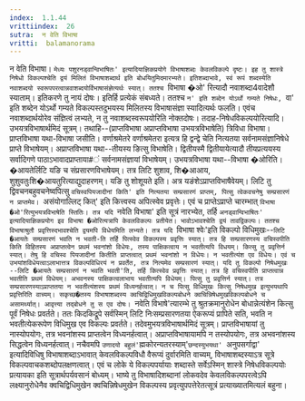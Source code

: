```yaml
---
index:  1.1.44
vrittiindex:  26
sutra:  न वेति विभाषा
vritti:  balamanorama 
---
```


न वेति विभाषा। `मेध्यः पशुरनड्वान्विभाषितः' इत्यादियाज्ञिकप्रयोगे विभाषाशब्दः केवलविकल्पे दृष्टः। इह तु शास्त्रे निषेधो विकल्पश्चेति द्वयं मिलितं विभाषाशब्दार्थ इति बोधयितुमिदमारभ्यते। इतिशब्दाभावे, स्वं रूपं शब्दस्येति नवाशब्दयो स्वरूपपरत्वान्नवाशब्दयोर्विभाषासंज्ञेत्यर्थः स्यात्। ततश्च `विभाषा �ओ' रित्यादौ नवाशब्दा4वादेशौ स्याताम्। इतिकरणे तु नायं दोषः। इतिर्हि प्रत्येकं संबध्यते। ततश्च `न' इति शब्देन योऽर्थो गम्यते निषेधः, `वा' इति शब्देन योऽर्थो गम्यते विकल्पस्तदुभयस्य मिलितस्य विभाषासंज्ञा स्यादित्यर्थः फलति। एवंच नवाशब्दार्थयोरेव संज्ञित्वं लभ्यते, न तु नवाशब्दस्वरूपयोरिति नोक्तदोषः। तदाह-निषेधविकल्पयोरित्यादि। उभयत्रविभाषार्थमिदं सूत्रम्। तथाहि--(प्राप्तविभाषा अप्राप्तविभाषा उभयत्रविभाषेति) त्रिविधा विभाषा। प्राप्तविभाषा यथा-विभाषा जसीति। वर्णाश्रमेतरे वर्णाश्रमेतरा इत्यत्र हि द्वन्द्वे चेति नित्यतया सर्वनामसंज्ञानिषेधे प्राप्ते विभाषेयम्। अप्राप्तविभाषा यथा--तीयस्य ङित्सु विभाषेति। द्वितीयस्मै द्वितीयायेत्यादौ तीयप्रत्ययस्य सर्वादिगणे पाठाऽभावादप्राप्ताया#ं सर्वनामसंज्ञायां विभाषेयम्। उभयत्रविभाषा यथा--विभाषा �ओरिति। �आयतेर्लिटि यङि च संप्रसारणविभाषेयम्। तत्र लिटि शुशाव, शि�आआय, शुशुवतुःशि�आयतुरित्याद्युदाहरणम्। यङि तु शोशूयते इति। अत्र यङंशेऽप्राप्तविभाषैवेयम्। लिटि तु द्विवचनबहुवचनेष्वपित्सु `वचिस्वपियजादीनां किति' इति नित्यतया सम्प्रसारणं प्राप्तम्, पित्सु त्वेकवचनेषु सम्प्रसारणं न प्राप्तमेव। `असंयोगाल्लिट् कित्' इति कित्त्वस्य अपित्स्वेव प्रवृत्तेः। एवं च प्राप्तेऽप्राप्ते चारम्भात् `विभाषा �ओ'रित्युभयत्रविभाषेति स्तितिः। तत्र यदि `नवेति विभाषा' इति सूत्रं नारभ्येत, तर्हि `अनड्वान्विभाषितः' इत्यादियाज्ञिकप्रयोग इव विभाषा �ओरित्यत्रापि केवलविकल्पः प्रतीयेत। भावोऽभावश्चेति द्वयं तावद्विकल्पः। ततश्च विभाषाश्रुतौ प्रवृत्तिस्दभावश्चेति द्वयमपि विधेयमिति लभ्यते। तत्र यदि `विभाषा श्वेः'इति विकल्पो विधिमुखः--`लिटि �आयतेः सम्प्रसारणं भवति न भवती-ति तर्हि पित्स्वेव विकल्पस्य प्रवृत्तिः स्यात्। तत्र हि सम्प्रसारणस्य वचिस्वपीति किति विहितस्य अप्राप्तत्वेन प्रथमं भवनांशो विधेयः, तस्य पाक्षिकत्वाय न भवतीत्यपि विधयम्। कित्सु तु प्रवृत्तिर्न स्यात्। तेषु हि वचिस्व पियजादीनां कितीति प्राप्तत्वात् प्रथमं भवनांशो न विधेयः। न भवतीत्यंश एव विधेयः। एवं च उभयांशविधेयत्वाऽलाभात्तत्र विकल्पविधिरयं न प्रवर्तेत, तत्र नित्यमेव सम्प्रसारणं स्यात्। यदि तु विकल्पो निषेधमुखः --लिटि �आयतेः सम्प्रसारणं न भवति भवती'ति, तर्हि कित्स्वेव प्रवृत्तिः स्यात्। तत्र हि वचिस्वपीति प्राप्तत्वान्न भवतीति प्रथमं विधेयम्। अभवनस्य पाक्षिकत्वलाभाय भवतीत्यपि विधेयम्। पित्सु तु प्रवृत्तिर्न स्यात्। तत्र सम्प्रसारणस्याऽप्राप्ततया न भवतीत्यंशस्य प्रथमं विध्यनर्हत्वात्। न च पित्सु विधिमुखः कित्सु निषेधमुख इत्युभयथापि प्रवृत्तिरिति वाच्यम्। सकृच्छ�तस्य विभाषाशब्दस्य क्वचिद्विधिमुखविकल्पबोधने क्वचिन्निषेधमुखविकल्पबोधने च असामर्थ्यात्। आवृत्त्या तद्बोधने तु स एव दोषः। `नवेति विभाषे'त्यारम्भे तु श्रुतक्रमानुरोधेन बोधान्नेत्यंशेन कित्सु पूर्वं निषेधः प्रवर्तते। ततः किदकिद्रूपे सर्वस्मिन् लिटि निःसम्प्रसारणतया ऐकरूप्यं प्रापिते सति, भवति न भवतीत्येकरूपेण विधिमुख एव विकल्पः प्रवर्तते। तदेवमुभयत्रविभाषार्थमिदं सूत्रम्। प्राप्तविभाषायां तु नास्योपयोगः, तत्र भवनांशस्य प्राप्तत्वेन विध्यनर्हत्वात्। अप्राप्तविभाषायामपि न तस्योपयोगः, तत्र अभवनांशस्य सिद्धत्वेन विध्यनर्हत्वात्। नचैवमपि `उणादयो बहुलं'`ह्मकोरन्यतरस्याम्'`छन्दस्युभयथा' `अनुपसर्गाद्वा' इत्यादिविधिषु विभाषाशब्दाऽभावात् केवलविकल्पविधौ वैरूप्यं दुर्वारमिति वाच्यम्, विभाषाशब्दस्याऽत्र सूत्रे विकल्पवाचकशब्दोपलक्षणत्वात्। एवं च लोके ये विकल्पपर्यायाः शब्दास्ते सर्वेऽस्मिन् शास्त्रे निषेधविकल्पयोः प्रत्यायका इति सूत्रार्थपर्यवसानं बोध्यम्। भाष्ये तु विभाषादिशब्दानां लोकवदेव केवलविकल्पपरत्वेऽपि लक्ष्यानुरोधेनैव क्वचिद्विधिमुखेन क्वचिन्निषेधमुखेन विकल्पस्य प्रवृत्युपपत्तेरेतत्सूत्रं प्रत्याख्यातमित्यलं बहुना।

